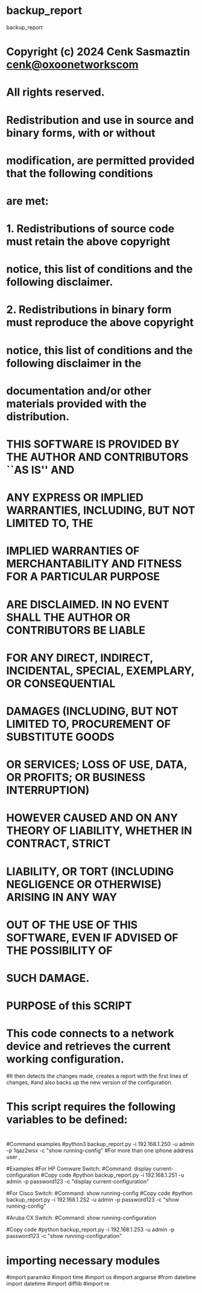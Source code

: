 # backup_report
backup_report
#
# Copyright (c) 2024  Cenk Sasmaztin <cenk@oxoonetworkscom>
# All rights reserved.
#
# Redistribution and use in source and binary forms, with or without
# modification, are permitted provided that the following conditions
# are met:
# 1. Redistributions of source code must retain the above copyright
#    notice, this list of conditions and the following disclaimer.
# 2. Redistributions in binary form must reproduce the above copyright
#    notice, this list of conditions and the following disclaimer in the
#    documentation and/or other materials provided with the distribution.
#
# THIS SOFTWARE IS PROVIDED BY THE AUTHOR AND CONTRIBUTORS ``AS IS'' AND
# ANY EXPRESS OR IMPLIED WARRANTIES, INCLUDING, BUT NOT LIMITED TO, THE
# IMPLIED WARRANTIES OF MERCHANTABILITY AND FITNESS FOR A PARTICULAR PURPOSE
# ARE DISCLAIMED.  IN NO EVENT SHALL THE AUTHOR OR CONTRIBUTORS BE LIABLE
# FOR ANY DIRECT, INDIRECT, INCIDENTAL, SPECIAL, EXEMPLARY, OR CONSEQUENTIAL
# DAMAGES (INCLUDING, BUT NOT LIMITED TO, PROCUREMENT OF SUBSTITUTE GOODS
# OR SERVICES; LOSS OF USE, DATA, OR PROFITS; OR BUSINESS INTERRUPTION)
# HOWEVER CAUSED AND ON ANY THEORY OF LIABILITY, WHETHER IN CONTRACT, STRICT
# LIABILITY, OR TORT (INCLUDING NEGLIGENCE OR OTHERWISE) ARISING IN ANY WAY
# OUT OF THE USE OF THIS SOFTWARE, EVEN IF ADVISED OF THE POSSIBILITY OF
# SUCH DAMAGE.
#
# PURPOSE of this SCRIPT
# This code connects to a network device and retrieves the current working configuration. 
#It then detects the changes made, creates a report with the first lines of changes, 
#and also backs up the new version of the configuration.
#
# This script requires the following variables to be defined:
# 
#

#Command examples
#python3 backup_report.py -i 192.168.1.250 -u admin -p 1qaz2wsx -c "show running-config"
#For more than one iphone address user , 

#Examples
#For HP Comware Switch:
#Command: display current-configuration
#Copy code
#python backup_report.py -i 192.168.1.251 -u admin -p password123 -c "display current-configuration"

#For Cisco Switch:
#Command: show running-config
#Copy code
#python backup_report.py -i 192.168.1.252 -u admin -p password123 -c "show running-config"

#Aruba CX Switch:
#Command: show running-configuration

#Copy code
#python backup_report.py -i 192.168.1.253 -u admin -p password123 -c "show running-configuration"

# importing necessary modules

#import paramiko
#import time
#import os
#import argparse
#from datetime import datetime
#import difflib
#import re
